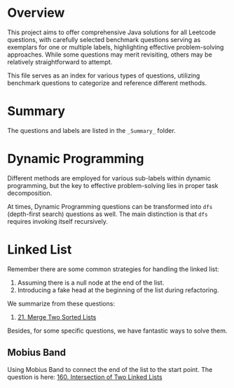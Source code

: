 # Overview
This project aims to offer comprehensive Java solutions for all Leetcode questions, with carefully selected benchmark 
questions serving as exemplars for one or multiple labels, highlighting effective problem-solving approaches. While some 
questions may merit revisiting, others may be relatively straightforward to attempt.

This file serves as an index for various types of questions, utilizing benchmark questions to categorize and reference 
different methods.

# Summary
The questions and labels are listed in the `_Summary_` folder.

# Dynamic Programming
Different methods are employed for various sub-labels within dynamic programming, but the key to effective 
problem-solving lies in proper task decomposition.  

At times, Dynamic Programming questions can be transformed into `dfs` (depth-first search) questions as well. The main 
distinction is that `dfs` requires invoking itself recursively.

# Linked List
Remember there are some common strategies for handling the linked list:
1. Assuming there is a null node at the end of the list.
2. Introducing a fake head at the beginning of the list during refactoring.

We summarize from these questions:
1. [21. Merge Two Sorted Lists](src%2FMerge_Two_Sorted_Lists%2FReadme.md)

Besides, for some specific questions, we have fantastic ways to solve them.
## Mobius Band
Using Mobius Band to connect the end of the list to the start point. The question is here: [160. Intersection of Two Linked Lists
](src%2FIntersection_of_Two_Linked_Lists%2FReadme.md)